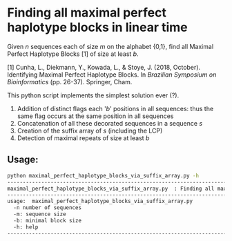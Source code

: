 #  



# Finding all maximal perfect haplotype blocks in linear time

Given *n* sequences each of size *m* on the alphabet {0,1}, find all Maximal Perfect Haplotype Blocks [1] of size at least *b*. 

[1] Cunha, L., Diekmann, Y., Kowada, L., & Stoye, J. (2018, October). Identifying Maximal Perfect Haplotype Blocks. In *Brazilian Symposium on Bioinformatics* (pp. 26-37). Springer, Cham.

This python script implements the simplest solution ever (?). 

1. Addition of distinct flags each '*b*' positions in all sequences: thus the same flag occurs at the same position in all sequences
2. Concatenation of all these decorated sequences in a sequence *s*
3. Creation of the suffix array of *s* (including the LCP)
4. Detection of maximal repeats of size at least *b* 

## Usage: 

```bash
python maximal_perfect_haplotype_blocks_via_suffix_array.py -h
-----------------------------------------------------------------------------
maximal_perfect_haplotype_blocks_via_suffix_array.py  : Finding all maximal perfect haplotype blocks. 
-----------------------------------------------------------------------------
usage:  maximal_perfect_haplotype_blocks_via_suffix_array.py
  -n number of sequences
  -m: sequence size
  -b: minimal block size
  -h: help
-----------------------------------------------------------------------------
```



